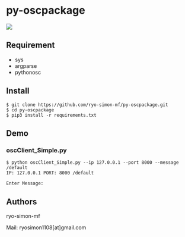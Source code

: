 # py-oscpackage
[![](https://img.shields.io/badge/python-3+-blue.svg)](https://www.python.org/download/releases/3/)

## Requirement
- sys
- argparse
- pythonosc

## Install
```
$ git clone https://github.com/ryo-simon-mf/py-oscpackage.git
$ cd py-oscpackage
$ pip3 install -r requirements.txt
```

## Demo
### oscClient_Simple.py
```
$ python oscClient_Simple.py --ip 127.0.0.1 --port 8000 --message /default
IP: 127.0.0.1 PORT: 8000 /default

Enter Message:
```


<!-- 
### oscClient_Multi.py 
-->
 
<!-- 
### oscOneshot.py 
-->

## Authors
ryo-simon-mf

Mail: ryosimon1108[at]gmail.com
